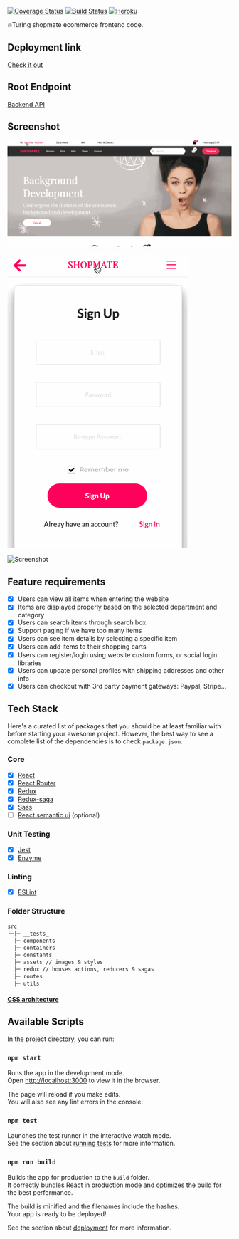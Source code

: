 [![Coverage Status](https://coveralls.io/repos/github/p8ul/shopmate-ecommerce-frontend/badge.svg?branch=develop&cacheBuster=1)](https://coveralls.io/github/p8ul/shopmate-ecommerce-frontend?branch=develop&cacheBuster=1)
[![Build Status](https://travis-ci.org/p8ul/shopmate-ecommerce-frontend.svg?branch=develop&cacheBuster=1)](https://travis-ci.org/p8ul/shopmate-ecommerce-frontend)
[![Heroku](https://heroku-badge.herokuapp.com/?app=shopmate&style=flat)](https://shopmate.herokuapp.com/)

🔥Turing shopmate ecommerce frontend code.
## Deployment link
[Check it out](https://shopmate.herokuapp.com/)
## Root Endpoint
[Backend API](http://backendapi.turing.com/docs)

## Screenshot
![Screenshot](/screenshots/screenshot2.gif?raw=true "Screenshot")

![Screenshot](/screenshots/mobile.gif?raw=true "Screenshot")

![Screenshot](/screenshots/screenshot.gif?raw=true "Screenshot")
## Feature requirements
- [x] Users can view all items when entering the website
- [x] Items are displayed properly based on the selected department and category
- [x] Users can search items through search box
- [x] Support paging if we have too many items
- [x] Users can see item details by selecting a specific item
- [x] Users can add items to their shopping carts
- [x] Users can register/login using website custom forms, or social login libraries
- [x] Users can update personal profiles with shipping addresses and other info
- [x] Users can checkout with 3rd party payment gateways: Paypal, Stripe…

## Tech Stack

Here's a curated list of packages that you should be at least familiar with before starting your awesome project. However, the best way to see a complete list of the dependencies is to check `package.json`.

### Core

- [x] [React](https://facebook.github.io/react/)
- [x] [React Router](https://github.com/ReactTraining/react-router)
- [x] [Redux](http://redux.js.org/)
- [x] [Redux-saga](https://redux-saga.js.org/docs/introduction/BeginnerTutorial.html)
- [x] [Sass](https://sass-lang.com/)
- [ ] [React semantic ui](https://react.semantic-ui.com) (optional)

### Unit Testing

- [x] [Jest](http://facebook.github.io/jest/)
- [X] [Enzyme](http://airbnb.io/enzyme/)

### Linting

- [X] [ESLint](http://eslint.org/)

### Folder Structure

```
src
└─├─ __tests_
  ├─ components
  ├─ containers
  ├─ constants
  ├─ assets // images & styles
  ├─ redux // houses actions, reducers & sagas
  ├─ routes
  ├─ utils
```
#### [CSS architecture](https://sass-guidelin.es/#architecture)

## Available Scripts

In the project directory, you can run:

### `npm start`

Runs the app in the development mode.<br>
Open [http://localhost:3000](http://localhost:3000) to view it in the browser.

The page will reload if you make edits.<br>
You will also see any lint errors in the console.

### `npm test`

Launches the test runner in the interactive watch mode.<br>
See the section about [running tests](https://facebook.github.io/create-react-app/docs/running-tests) for more information.

### `npm run build`

Builds the app for production to the `build` folder.<br>
It correctly bundles React in production mode and optimizes the build for the best performance.

The build is minified and the filenames include the hashes.<br>
Your app is ready to be deployed!

See the section about [deployment](https://facebook.github.io/create-react-app/docs/deployment) for more information.

